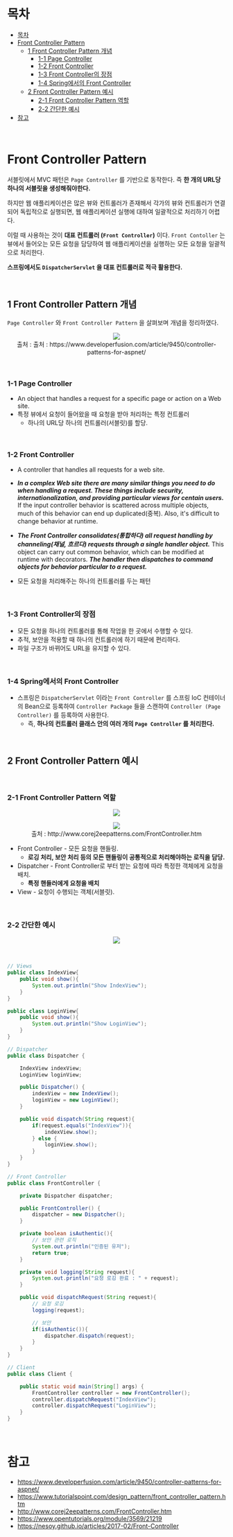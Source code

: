 # 목차

- [목차](#목차)
- [Front Controller Pattern](#front-controller-pattern)
  - [1 Front Controller Pattern 개념](#1-front-controller-pattern-개념)
    - [1-1 Page Controller](#1-1-page-controller)
    - [1-2 Front Controller](#1-2-front-controller)
    - [1-3 Front Controller의 장점](#1-3-front-controller의-장점)
    - [1-4 Spring에서의 Front Controller](#1-4-spring에서의-front-controller)
  - [2 Front Controller Pattern 예시](#2-front-controller-pattern-예시)
    - [2-1 Front Controller Pattern 역할](#2-1-front-controller-pattern-역할)
    - [2-2 간단한 예시](#2-2-간단한-예시)
- [참고](#참고)

<br>

# Front Controller Pattern

서블릿에서 MVC 패턴은 `Page Controller` 를 기반으로 동작한다. 즉 **한 개의 URL당 하나의 서블릿을 생성해줘야한다.**

하지만 웹 애플리케이션은 많은 뷰와 컨트롤러가 존재해서 각가의 뷰와 컨트롤러가 연결되어 독립적으로 실행되면, 웹 애플리케이션 실행에 대하여 일괄적으로 처리하기 어렵다.

이럴 때 사용하는 것이 **대표 컨트롤러 (`Front Controller`)** 이다. `Front Contoller` 는 뷰에서 들어오는 모든 요청을 담당하여 웹 애플리케이션을 실행하는 모든 요청을 일괄적으로 처리한다.

**스프링에서도 `DispatcherServlet` 을 대표 컨트롤러로 적극 활용한다.**

<br>

## 1 Front Controller Pattern 개념

`Page Controller` 와 `Front Controller Pattern` 을 살펴보며 개념을 정리하였다.


<p align="center"><img src="./image/Page-Controller-and-Front-Controller-Patterns.png" /><br> 출처 : 출처 : https://www.developerfusion.com/article/9450/controller-patterns-for-aspnet/</p>

<br>

### 1-1 Page Controller

* An object that handles a request for a specific page or action on a Web site.
* 특정 뷰에서 요청이 들어왔을 때 요청을 받아 처리하는 특정 컨트롤러
  * 하나의 URL당 하나의 컨트롤러(서블릿)를 할당. 

<br>

### 1-2 Front Controller 

* A controller that handles all requests for a web site.
* ***In a complex Web site there are many similar things you need to do when handling a request. These things include security, internationalization, and providing particular views for centain users.*** If the input controller behavior is scattered across multiple objects, much of this behavior can end up duplicated(중복). Also, it's difficult to change behavior at runtime.
* ***The Front Controller consolidates(통합하다) all request handling by channeling(채널, 흐르다) requests through a single handler object.*** This object can carry out common behavior, which can be modified at runtime with decorators. ***The handler then dispatches to command objects for behavior particular to a request.***

* 모든 요청을 처리해주는 하나의 컨트롤러를 두는 패턴

<br>

### 1-3 Front Controller의 장점

* 모든 요청을 하나의 컨트롤러를 통해 작업을 한 곳에서 수행할 수 있다.
* 추적, 보안을 적용할 때 하나의 컨트롤러에 하기 때문에 편리하다.
* 파일 구조가 바뀌어도 URL을 유지할 수 있다.

<br>

### 1-4 Spring에서의 Front Controller

* 스프링은 `DispatcherServlet` 이라는 `Front Controller` 를 스프링 IoC 컨테이너의 Bean으로 등록하여 `Controller Package` 들을 스캔하여 `Controller (Page Controller)` 를 등록하여 사용한다.
  * 즉, **하나의 컨트롤러 클래스 안의 여러 개의 `Page Controller` 를 처리한다.**

<br>

## 2 Front Controller Pattern 예시

<br>

### 2-1 Front Controller Pattern 역할

<p align="center"><img src="./image/FCMainClass.gif" /> </p>

<p align="center"><img src="./image/FCMainSeq.gif" /><br>출처 : http://www.corej2eepatterns.com/FrontController.htm</p>

* Front Controller - 모든 요청을 핸들링.
  * **로깅 처리, 보안 처리 등의 모든 핸들링이 공통적으로 처리해야하는 로직을 담당.**
* Dispatcher - Front Controller로 부터 받는 요청에 따라 특정한 객체에게 요청을 배치.
  * **특정 핸들러에게 요청을 배치**
* View - 요청이 수행되는 객체(서블릿).

<br>

### 2-2 간단한 예시

<p align="center"><img src="./image/image-20200923143010020.png"> </p>

<br>

```java
// Views
public class IndexView{
    public void show(){
        System.out.println("Show IndexView");
    }
}

public class LoginView{
    public void show(){
        System.out.println("Show LoginView");
    }
}
```

```java
// Dispatcher
public class Dispatcher {

    IndexView indexView;
    LoginView loginView;

    public Dispatcher() {
        indexView = new IndexView();
        loginView = new LoginView();
    }

    public void dispatch(String request){
        if(request.equals("IndexView")){
            indexView.show();
        } else {
            loginView.show();
        }
    }
}
```

```java
// Front Controller
public class FrontController {

    private Dispatcher dispatcher;

    public FrontController() {
        dispatcher = new Dispatcher();
    }

    private boolean isAuthentic(){
        // 보안 관련 로직
        System.out.println("인증된 유저");
        return true;
    }

    private void logging(String request){
        System.out.println("요청 로깅 완료 : " + request);
    }

    public void dispatchRequest(String request){
        // 요청 로깅
        logging(request);

        // 보안
        if(isAuthentic()){
            dispatcher.dispatch(request);
        }
    }
}
```

```java
// Client
public class Client {

    public static void main(String[] args) {
        FrontController controller = new FrontController();
        controller.dispatchRequest("IndexView");
        controller.dispatchRequest("LoginView");
    }
}
```

<br>

# 참고

* https://www.developerfusion.com/article/9450/controller-patterns-for-aspnet/
* https://www.tutorialspoint.com/design_pattern/front_controller_pattern.htm
* http://www.corej2eepatterns.com/FrontController.htm
* https://www.opentutorials.org/module/3569/21219
* https://nesoy.github.io/articles/2017-02/Front-Controller